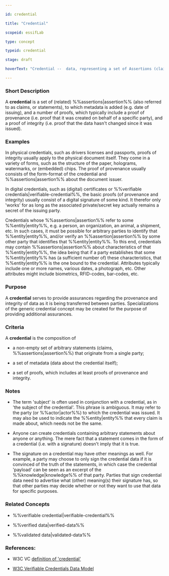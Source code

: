 ```yaml
---

id: credential

title: "Credential"

scopeid: essifLab

type: concept

typeid: credential

stage: draft

hoverText: "Credential --  data, representing a set of Assertions (claims, statements), authored and signed by, or on behalf of, a specific Party."

---
```




### Short Description

A **credential** is a set of (related) %%assertions|assertion%% (also referred to as claims, or statements), to which metadata is added (e.g. date of issuing), and a number of proofs, which typically include a  proof of provenance (i.e. proof that it was created on behalf of a specific party), and a proof of integrity (i.e. proof that the data hasn't changed since it was issued).



### Examples

In physical credentials, such as drivers licenses and passports, proofs of integrity usually apply to the physical document itself. They come in a variety of forms, such as the structure of the paper, holograms, watermarks, or (embedded) chips. The proof of provenance usually consists of the form-format of the credential and %%assertions|assertion%% about the document issuer.



In digital credentials, such as (digital) certificates or %%verifiable credentials|verifiable-credential%%, the basic proofs (of provenance and integrity) usually consist of a digital signature of some kind. It therefor only 'works' for as long as the associated private/secret key actually remains a secret of the issuing party.



Credentials whose %%assertions|assertion%% refer to some %%entity|entity%%, e.g. a person, an organization, an animal, a shipment, etc. In such cases, it must be possible for arbitrary parties to identify that %%entity|entity%%, and/or verify an %%assertion|assertion%% by some other party that identifies that %%entity|entity%%. To this end, credentials may contain %%assertions|assertion%% about characteristics of that %%entity|entity%%, the idea being that if a party establishes that some %%entity|entity%% has (a sufficient number of) these characteristics, that %%entity|entity%% is the one bound to the credential. Attributes typically include one or more names, various dates, a photograph, etc. Other attributes might include biometrics, RFID-codes, bar-codes, etc.



### Purpose

A **credential** serves to provide assurances regarding the provenance and integrity of data as it is being transferred between parties. Specializations of the generic credential concept may be created for the purpose of providing additional assurances.



### Criteria

A **credential** is the composition of

- a non-empty set of arbitrary statements (claims, %%assertions|assertion%%) that originate from a single party;

- a set of metadata (data about the credential itself);

- a set of proofs, which includes at least proofs of provenance and integrity.



### Notes

- The term 'subject' is often used in conjunction with a credential, as in 'the subject of the credential'. This phrase is ambiguous. It may refer to the party (or %%actor|actor%%) to which the credential was issued. It may also be used to indicate the %%entity|entity%% that every claim is made about, which needs not be the same. 

- Anyone can create credentials containing arbitrary statements about anyone or anything. The mere fact that a statement comes in the form of a credential (i.e. with a signature) doesn't imply that it is true.

- The signature on a credential may have other meanings as well. For example, a party may choose to only sign the credential data if it is convinced of the truth of the statements, in which case the credential 'payload' can be seen as an excerpt of the %%knowledge|knowledge%% of that party. Parties that sign credential data need to advertise what (other) meaning(s) their signature has, so that other parties may decide whether or not they want to use that data for specific purposes.

### Related Concepts

- %%verifiable credential|verifiable-credential%%

- %%verified data|verified-data%%

- %%validated data|validated-data%%



### References:

- W3C VC [definition of 'credential'](https://www.w3.org/TR/vc-data-model/#dfn-credential)

- [W3C Verifiable Credentials Data Model](https://www.w3.org/TR/vc-data-model/)


